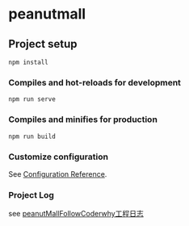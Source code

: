 # peanutmall

## Project setup
```
npm install
```

### Compiles and hot-reloads for development
```
npm run serve
```

### Compiles and minifies for production
```
npm run build
```

### Customize configuration
See [Configuration Reference](https://cli.vuejs.org/config/).


### Project Log
see [peanutMallFollowCoderwhy工程日志](https://justinpeanut.github.io/2020/09/11/Java/peanutMallFollowCoderwhy%E5%B7%A5%E7%A8%8B%E6%97%A5%E5%BF%97/)
